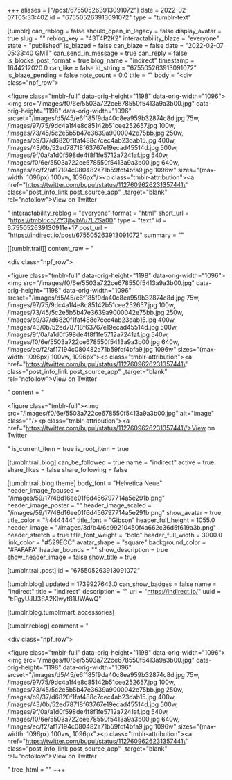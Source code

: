 +++
aliases = ["/post/675505263913091072"]
date = 2022-02-07T05:33:40Z
id = "675505263913091072"
type = "tumblr-text"

[tumblr]
can_reblog = false
should_open_in_legacy = false
display_avatar = true
slug = ""
reblog_key = "43T4P2K2"
interactability_blaze = "everyone"
state = "published"
is_blazed = false
can_blaze = false
date = "2022-02-07 05:33:40 GMT"
can_send_in_message = true
can_reply = false
is_blocks_post_format = true
blog_name = "indirect"
timestamp = 1644212020.0
can_like = false
id_string = "675505263913091072"
is_blaze_pending = false
note_count = 0.0
title = ""
body = "<div class=\"npf_row\"><div><figure class=\"tmblr-full\" data-orig-height=\"1198\" data-orig-width=\"1096\"><img src=\"/images/f0/6e/5503a722ce678550f5413a9a3b00.jpg\" data-orig-height=\"1198\" data-orig-width=\"1096\" srcset=\"/images/d5/45/e6f185f9da40c8ea959b32874c8d.jpg 75w, /images/97/75/9dc4a1f4e8c85142b51cee252657.jpg 100w, /images/73/45/5c2e5b5b47e3639a9000042e75bb.jpg 250w, /images/b9/37/d6820f1faf488c7cec4ab23dab15.jpg 400w, /images/43/0b/52ed78718f63767e19ecad45514d.jpg 500w, /images/9f/0a/a1d0f598de4f8f1fe5712a7241af.jpg 540w, /images/f0/6e/5503a722ce678550f5413a9a3b00.jpg 640w, /images/ec/f2/af17194c080482a71b59fdf4bfa9.jpg 1096w\" sizes=\"(max-width: 1096px) 100vw, 1096px\"/></figure><p class=\"tmblr-attribution\"><a href=\"https://twitter.com/bupul/status/1127609626231357441\" class=\"post_info_link post_source_app\" _target=\"blank\" rel=\"nofollow\">View on Twitter</a></p></div></div>"
interactability_reblog = "everyone"
format = "html"
short_url = "https://tmblr.co/ZY3jbybVu7LZSa00"
type = "text"
id = 6.755052639130911e+17
post_url = "https://indirect.io/post/675505263913091072"
summary = ""

[[tumblr.trail]]
content_raw = "<p><div class=\"npf_row\"><div><figure class=\"tmblr-full\" data-orig-height=\"1198\" data-orig-width=\"1096\"><img src=\"/images/f0/6e/5503a722ce678550f5413a9a3b00.jpg\" data-orig-height=\"1198\" data-orig-width=\"1096\" srcset=\"/images/d5/45/e6f185f9da40c8ea959b32874c8d.jpg 75w, /images/97/75/9dc4a1f4e8c85142b51cee252657.jpg 100w, /images/73/45/5c2e5b5b47e3639a9000042e75bb.jpg 250w, /images/b9/37/d6820f1faf488c7cec4ab23dab15.jpg 400w, /images/43/0b/52ed78718f63767e19ecad45514d.jpg 500w, /images/9f/0a/a1d0f598de4f8f1fe5712a7241af.jpg 540w, /images/f0/6e/5503a722ce678550f5413a9a3b00.jpg 640w, /images/ec/f2/af17194c080482a71b59fdf4bfa9.jpg 1096w\" sizes=\"(max-width: 1096px) 100vw, 1096px\"></figure><p class=\"tmblr-attribution\"><a href=\"https://twitter.com/bupul/status/1127609626231357441\" class=\"post_info_link post_source_app\" _target=\"blank\" rel=\"nofollow\">View on Twitter</a></p></div></div></p>"
content = "<p><figure class=\"tmblr-full\"><img src=\"/images/f0/6e/5503a722ce678550f5413a9a3b00.jpg\" alt=\"image\" class=\"\"/></figure><p class=\"tmblr-attribution\"><a href=\"https://twitter.com/bupul/status/1127609626231357441\">View on Twitter</a></p></p>"
is_current_item = true
is_root_item = true

[tumblr.trail.blog]
can_be_followed = true
name = "indirect"
active = true
share_likes = false
share_following = false

[tumblr.trail.blog.theme]
body_font = "Helvetica Neue"
header_image_focused = "/images/59/17/48d16ee01f6d456797714a5e291b.png"
header_image_poster = ""
header_image_scaled = "/images/59/17/48d16ee01f6d456797714a5e291b.png"
show_avatar = true
title_color = "#444444"
title_font = "Gibson"
header_full_height = 1055.0
header_image = "/images/3d/b4/6d99210450f4a662c36d5f619a3b.png"
header_stretch = true
title_font_weight = "bold"
header_full_width = 3000.0
link_color = "#529ECC"
avatar_shape = "square"
background_color = "#FAFAFA"
header_bounds = ""
show_description = true
show_header_image = false
show_title = true

[tumblr.trail.post]
id = "675505263913091072"

[tumblr.blog]
updated = 1739927643.0
can_show_badges = false
name = "indirect"
title = "indirect"
description = ""
url = "https://indirect.io/"
uuid = "t:PgyUJU3SA2Klwyt81UWAwQ"

[tumblr.blog.tumblrmart_accessories]

[tumblr.reblog]
comment = "<p><div class=\"npf_row\"><div><figure class=\"tmblr-full\" data-orig-height=\"1198\" data-orig-width=\"1096\"><img src=\"/images/f0/6e/5503a722ce678550f5413a9a3b00.jpg\" data-orig-height=\"1198\" data-orig-width=\"1096\" srcset=\"/images/d5/45/e6f185f9da40c8ea959b32874c8d.jpg 75w, /images/97/75/9dc4a1f4e8c85142b51cee252657.jpg 100w, /images/73/45/5c2e5b5b47e3639a9000042e75bb.jpg 250w, /images/b9/37/d6820f1faf488c7cec4ab23dab15.jpg 400w, /images/43/0b/52ed78718f63767e19ecad45514d.jpg 500w, /images/9f/0a/a1d0f598de4f8f1fe5712a7241af.jpg 540w, /images/f0/6e/5503a722ce678550f5413a9a3b00.jpg 640w, /images/ec/f2/af17194c080482a71b59fdf4bfa9.jpg 1096w\" sizes=\"(max-width: 1096px) 100vw, 1096px\"></figure><p class=\"tmblr-attribution\"><a href=\"https://twitter.com/bupul/status/1127609626231357441\" class=\"post_info_link post_source_app\" _target=\"blank\" rel=\"nofollow\">View on Twitter</a></p></div></div></p>"
tree_html = ""
+++
